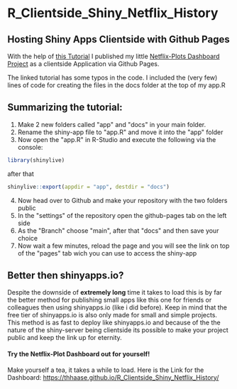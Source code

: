 # R_Clientside_Shiny_Netflix_History

## Hosting Shiny Apps Clientside with Github Pages

With the help of [this Tutorial](https://github.com/RamiKrispin/shinylive-r) I published my little [Netflix-Plots Dashboard Project](https://github.com/thhaase/Netflix_History_Dashboard) as a clientside Application via Github Pages. 

The linked tutorial has some typos in the code. I included the (very few) lines of code for creating the files in the docs folder at the top of my app.R

## Summarizing the tutorial:

1. Make 2 new folders called "app" and "docs" in your main folder.
2. Rename the shiny-app file to "app.R" and move it into the "app" folder
3. Now open the "app.R" in R-Studio and execute the following via the console:
```R
library(shinylive)
```  
after that
```R
shinylive::export(appdir = "app", destdir = "docs")
```

4. Now head over to Github and make your repository with the two folders public
5. In the "settings" of the repository open the github-pages tab on the left side
6. As the "Branch" choose "main", after that "docs" and then save your choice
7. Now wait a few minutes, reload the page and you will see the link on top of the "pages" tab wich you can use to access the shiny-app
 
## Better then shinyapps.io?
Despite the downside of **extremely long** time it takes to load this is by far the better method for publishing small apps like this one for friends or colleagues then using shinyapps.io (like i did before). Keep in mind that the free tier of shinyapps.io is also only made for small and simple projects.
This method is as fast to deploy like shinyapps.io and because of the the nature of the shiny-server being clientside its possible to make your project public and keep the link up for eternity. 

#### Try the Netflix-Plot Dashboard out for yourself! 
Make yourself a tea, it takes a while to load.
Here is the Link for the Dashboard: https://thhaase.github.io/R_Clientside_Shiny_Netflix_History/
